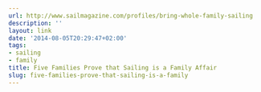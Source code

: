 ```yaml
---
url: http://www.sailmagazine.com/profiles/bring-whole-family-sailing
description: ''
layout: link
date: '2014-08-05T20:29:47+02:00'
tags:
- sailing
- family
title: Five Families Prove that Sailing is a Family Affair
slug: five-families-prove-that-sailing-is-a-family
---
```

